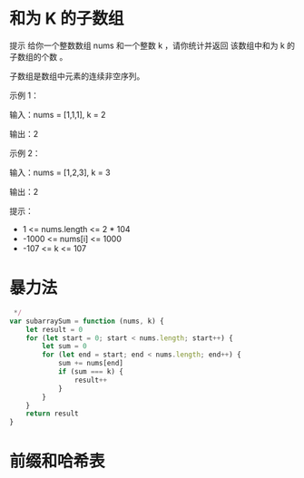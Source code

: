 # 和为 K 的子数组


提示
给你一个整数数组 nums 和一个整数 k ，请你统计并返回 该数组中和为 k 的子数组的个数 。

子数组是数组中元素的连续非空序列。

 

示例 1：

输入：nums = [1,1,1], k = 2

输出：2

示例 2：

输入：nums = [1,2,3], k = 3

输出：2
 

提示：

* 1 <= nums.length <= 2 * 104
* -1000 <= nums[i] <= 1000
* -107 <= k <= 107



# 暴力法
```js
 */
var subarraySum = function (nums, k) {
    let result = 0
    for (let start = 0; start < nums.length; start++) {
        let sum = 0
        for (let end = start; end < nums.length; end++) {
            sum += nums[end]
            if (sum === k) {
                result++
            }
        }
    }
    return result
}
```



# 前缀和哈希表